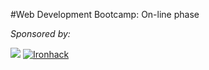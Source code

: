 #Web Development Bootcamp: On-line phase

*Sponsored by:*


[![](http://static3.internetacademi.com/sites/default/files/BLOG/generation2.jpg)](http://generationinitiative.org/?lang=es)
[![Ironhack](https://pbs.twimg.com/profile_images/466256995675160576/4L9u4Au_.png)](http://ironhack.com/es/)
